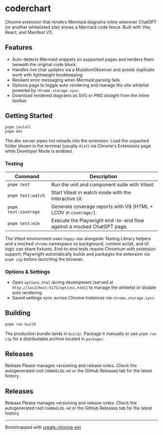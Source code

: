 # coderchart

Chrome extension that renders Mermaid diagrams inline wherever ChatGPT (or another whitelisted site) shows a Mermaid code fence. Built with Vite, React, and Manifest V3.

## Features

- Auto-detects Mermaid snippets on supported pages and renders them beneath the original code block.
- Handles live chat updates via a MutationObserver and avoids duplicate work with lightweight bookkeeping.
- Resilient error messaging when Mermaid parsing fails.
- Options page to toggle auto-rendering and manage the site whitelist powered by `chrome.storage.sync`.
- Download rendered diagrams as SVG or PNG straight from the inline toolbar.

## Getting Started

```bash
pnpm install
pnpm dev
```

The dev server pipes hot reloads into the extension. Load the unpacked folder shown in the terminal (usually `dist`) via Chrome's Extensions page while Developer Mode is enabled.

### Testing

| Command | Description |
| --- | --- |
| `pnpm test` | Run the unit and component suite with Vitest. |
| `pnpm test:watch` | Start Vitest in watch mode with the interactive UI. |
| `pnpm test:coverage` | Generate coverage reports with V8 (HTML + LCOV in `coverage/`). |
| `pnpm test:e2e` | Execute the Playwright end-to-end flow against a mocked ChatGPT page. |

The Vitest environment uses `happy-dom` alongside Testing Library helpers and a mocked `chrome` namespace so background, content script, and UI logic can share fixtures. End-to-end tests require Chromium with extension support; Playwright automatically builds and packages the extension via `pnpm zip` before launching the browser.

### Options & Settings

- Open `options.html` during development (served at `http://localhost:5173/options.html`) to manage the whitelist or disable auto rendering.
- Saved settings sync across Chrome instances via `chrome.storage.sync`.

## Building

```bash
pnpm run build
```

The production bundle lands in `build/`. Package it manually or use `pnpm run zip` for a distributable archive located in `package/`.

## Releases

Release Please manages versioning and release notes. Check the autogenerated root `CHANGELOG.md` or the GitHub Releases tab for the latest history.

## Releases

Release Please manages versioning and release notes. Check the autogenerated root `CHANGELOG.md` or the GitHub Releases tab for the latest history.

---

Bootstrapped with [create-chrome-ext](https://github.com/guocaoyi/create-chrome-ext)
